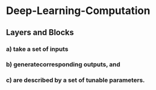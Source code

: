 # Deep-Learning-Computation

## Layers and Blocks
### a) take a set of inputs 
### b) generatecorresponding outputs, and 
### c) are described by a set of tunable parameters.
